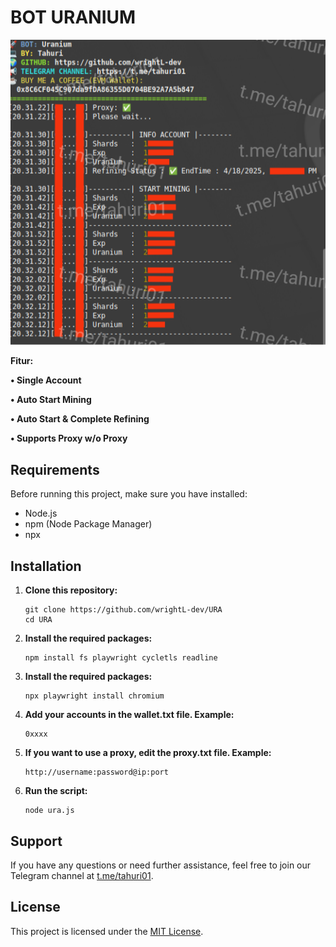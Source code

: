 # BOT URANIUM

![Fitur Uranium](Uranium.png)

**Fitur:**

**• Single Account**

**• Auto Start Mining**

**• Auto Start & Complete Refining**

**• Supports Proxy w/o Proxy**

## Requirements

Before running this project, make sure you have installed:

- Node.js
- npm (Node Package Manager)
- npx

## Installation

1. **Clone this repository:**

    ```plaintext
    git clone https://github.com/wrightL-dev/URA
    cd URA

2. **Install the required packages:**

    ```plaintext
    npm install fs playwright cycletls readline
    
3. **Install the required packages:**

    ```plaintext
    npx playwright install chromium

4. **Add your accounts in the wallet.txt file. Example:**

    ```plaintext
   0xxxx

4. **If you want to use a proxy, edit the proxy.txt file. Example:**
   ```plaintext
   http://username:password@ip:port

5. **Run the script:**
   ```plaintext
   node ura.js
   
## Support

If you have any questions or need further assistance, feel free to join our Telegram channel at [t.me/tahuri01](https://t.me/tahuri01).

## License

This project is licensed under the [MIT License](LICENSE).
